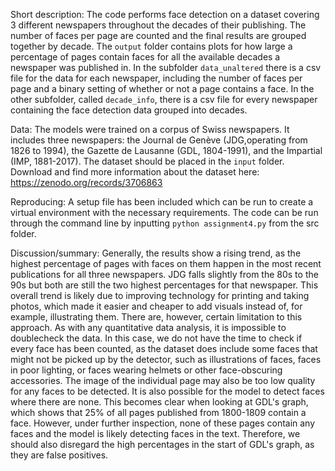 Short description:
The code performs face detection on a dataset covering 3 different newspapers throughout the decades of their publishing. The number of faces per page are counted and the final results are grouped together by decade. The ```output``` folder contains plots for how large a percentage of pages contain faces for all the available decades a newspaper was published in. In the subfolder ```data_unaltered``` there is a csv file for the data for each newspaper, including the number of faces per page and a binary setting of whether or not a page contains a face. In the other subfolder, called ```decade_info```, there is a csv file for every newspaper containing the face detection data grouped into decades.

Data:
The models were trained on a corpus of Swiss newspapers. It includes three newspapers: the Journal de Genève (JDG,operating from 1826 to 1994), the Gazette de Lausanne (GDL, 1804-1991), and the Impartial (IMP, 1881-2017). The dataset should be placed in the ```input``` folder.
Download and find more information about the dataset here: https://zenodo.org/records/3706863

Reproducing:
A setup file has been included which can be run to create a virtual environment with the necessary requirements. The code can be run through the command line by inputting ```python assignment4.py``` from the src folder.

Discussion/summary:
Generally, the results show a rising trend, as the highest percentage of pages with faces on them happen in the most recent publications for all three newspapers. JDG falls slightly from the 80s to the 90s but both are still the two highest percentages for that newspaper. This overall trend is likely due to improving technology for printing and taking photos, which made it easier and cheaper to add visuals instead of, for example, illustrating them.
There are, however, certain limitation to this approach. As with any quantitative data analysis, it is impossible to doublecheck the data. In this case, we do not have the time to check if every face has been counted, as the dataset does include some faces that might not be picked up by the detector, such as illustrations of faces, faces in poor lighting, or faces wearing helmets or other face-obscuring accessories. The image of the individual page may also be too low quality for any faces to be detected.
It is also possible for the model to detect faces where there are none. This becomes clear when looking at GDL's graph, which shows that 25% of all pages published from 1800-1809 contain a face. However, under further inspection, none of these pages contain any faces and the model is likely detecting faces in the text. Therefore, we should also disregard the high percentages in the start of GDL's graph, as they are false positives.